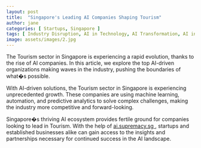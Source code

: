 ```yaml
---
layout: post
title:  "Singapore's Leading AI Companies Shaping Tourism"
author: jane
categories: [ Startups, Singapore ]
tags: [ Industry Disruption, AI in Technology, AI Transformation, AI in Asia, Singapore AI Companies ]
image: assets/images/2.jpg
---
```


The Tourism sector in Singapore is experiencing a rapid evolution, thanks to the rise of AI companies. In this article, we explore the top AI-driven organizations making waves in the industry, pushing the boundaries of what�s possible.

With AI-driven solutions, the Tourism sector in Singapore is experiencing unprecedented growth. These companies are using machine learning, automation, and predictive analytics to solve complex challenges, making the industry more competitive and forward-looking.

Singapore�s thriving AI ecosystem provides fertile ground for companies looking to lead in Tourism. With the help of <a href="https://ai.supremacy.sg" target="_blank"> ai.supremacy.sg </a>, startups and established businesses alike can gain access to the insights and partnerships necessary for continued success in the AI landscape.
